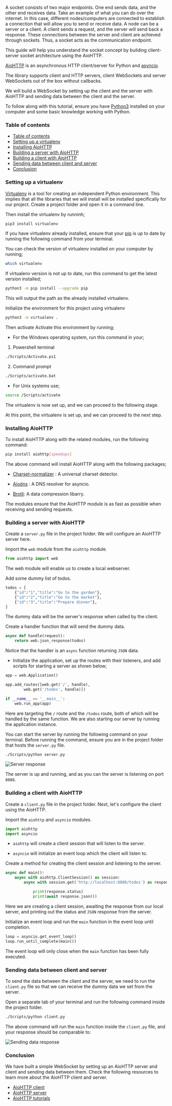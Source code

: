 A socket consists of two major endpoints. One end sends data, and the other end receives data. Take an example of what you can do over the internet. In this case, different nodes/computers are connected to establish a connection that will allow you to send or receive data. A node can be a server or a client. A client sends a request, and the server will send back a response. These connections between the server and client are achieved through sockets. Thus, a socket acts as the communication endpoint.

This guide will help you understand the socket concept by building client-server socket architecture using the AioHTTP.

[AioHTTP](https://docs.aiohttp.org/en/stable/) is an asynchronous HTTP client/server for Python and [asyncio](https://docs.aiohttp.org/en/stable/glossary.html#term-asyncio).

The library supports client and HTTP servers, client WebSockets and server WebSockets out of the box without callbacks.

We will build a WebSocket by setting up the client and the server with AioHTTP and sending data between the client and the server.

To follow along with this tutorial, ensure you have [Python3](https://www.python.org/) installed on your computer and some basic knowledge working with Python.

### Table of contents

- [Table of contents](#table-of-contents)
- [Setting up a virtualenv](#setting-up-a-virtualenv)
- [Installing AioHTTP](#installing-aiohttp)
- [Building a server with AioHTTP](#building-a-server-with-aiohttp)
- [Building a client with AioHTTP](#building-a-client-with-aiohttp)
- [Sending data between client and server](#sending-data-between-client-and-server)
- [Conclusion](#conclusion)

### Setting up a virtualenv

[Virtualenv](https://pypi.org/project/virtualenv/) is a tool for creating an independent Python environment. This implies that all the libraries that we will install will be installed specifically for our project. Create a project folder and open it in a command line.

Then install the virtualenv by runninh;

```bash
pip3 install virtualenv
```

If you have virtualenv already installed, ensure that your [pip](https://pypi.org/project/pip/) is up to date by running the following command from your terminal.

You can check the version of virtualenv installed on your computer by running;

```bash
which virtualenv
```

If virtualenv version is not up to date, run this command to get the latest version installed;

```bash
python3 -m pip install --upgrade pip
```

This will output the path as the already installed virtualenv.

Initialize the environment for this project using virtualenv

```bash
python3 -m virtualenv .
```

Then activate Activate this environment by running;

- For the Windows operating system, run this command in your;

1. Powershell terminal

```bash
./Scripts/Activate.ps1
```

2. Command prompt

```bash
./Scripts/activate.bat
```

- For Unix systems use;

```bash
source /Scripts/activate
```

The virtualenv is now set up, and we can proceed to the following stage.

At this point, the virtualenv is set up, and we can proceed to the next step.

### Installing AioHTTP

To install AioHTTP along with the related modules, run the following command:

```bash
pip install aiohttp[speedups]
```

The above command will install AioHTTP along with the following packages;

- [Charset-normalizer](https://docs.aiohttp.org/en/stable/glossary.html#term-charset-normalizer) : A universal charset detector.

- [Aiodns](https://docs.aiohttp.org/en/stable/glossary.html#term-aiodns) : A DNS resolver for asyncio.

- [Brotli](https://pypi.org/project/Brotli/): A data compression libarry.

The modules ensure that the AioHTTP module is as fast as possible when receiving and sending requests.

### Building a server with AioHTTP

Create a `server.py` file in the project folder. We will configure an AioHTTP server here.

Import the `web` module from the `aiohttp` module.

```python
from aiohttp import web
```

The web module will enable us to create a local webserver.

Add some dummy list of todos.

```python
todos = [
    {"id":"1","title":"Go to the garden"},
    {"id":"2","title":"Go to the market"},
    {"id":"3","title":"Prepare dinner"},
]
```

The dummy data will be the server's response when called by the client.

Create a handler function that will send the dummy data.

```python
async def handle(request):
    return web.json_response(todos)
```

Notice that the handler is an `async` function returning `JSON` data.

- Initialize the application, set up the routes with their listeners, and add scripts for starting a server as shown below;

```python
app = web.Application()

app.add_routes([web.get('/', handle),
        web.get('/todos', handle)])

if __name__ == '__main__':
    web.run_app(app)
```

Here are targeting the `/` route and the `/todos` route, both of which will be handled by the same function. We are also starting our server by running the application instance.

You can start the server by running the following command on your terminal. Before running the command, ensure you are in the project folder that hosts the `server.py` file.

```bash
./Scripts/python server.py
```

![Server response](/engineering-education/how-to-set-up-a-python-web-socket-with-aiohttp/server-start-response.png)

The server is up and running, and as you can the server is listening on port `8080`.

### Building a client with AioHTTP

Create a `client.py` file in the project folder. Next, let's configure the client using the AioHTTP.

Import the `aiohttp` and `asyncio` modules.

```python
import aiohttp
import asyncio
```

- `aiohttp` will create a client session that will listen to the server.

- `asyncio` will initialize an event loop which the client will listen to.

Create a method for creating the client session and listening to the server.

```python
async def main():
    async with aiohttp.ClientSession() as session:
        async with session.get('http://localhost:8080/todos') as response:

            print(response.status)
            print(await response.json())
```

Here we are creating a client session, awaiting the response from our local server, and printing out the status and `JSON` response from the server.

Initialize an event loop and run the `main` function in the event loop until completion.

```python
loop = asyncio.get_event_loop()
loop.run_until_complete(main())
```

The event loop will only close when the `main` function has been fully executed.

### Sending data between client and server

To send the data between the client and the server, we need to run the `client.py` file so that we can receive the dummy data we set from the server.

Open a separate tab of your terminal and run the following command inside the project folder.

```bash
./Scripts/python client.py
```

The above command will run the `main` function inside the `client.py` file, and your response should be comparable to:

![Sending data response](/engineering-education/how-to-set-up-a-python-web-socket-with-aiohttp/sending-data-response.png)

### Conclusion

We have built a simple WebSocket by setting up an AioHTTP server and client and sending data between them. Check the following resources to learn more about the AioHTTP client and server.

- [AioHTTP client](https://docs.aiohttp.org/en/stable/client.html#aiohttp-client)
- [AioHTTP server](https://docs.aiohttp.org/en/stable/web.html#aiohttp-web)
- [AioHTTP tutorials](http://demos.aiohttp.org/en/latest/)
